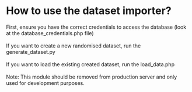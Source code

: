 # How to use the dataset importer?
First, ensure you have the correct credentials to access the database (look at the database_credentials.php file)
<br/><br/>
If you want to create a new randomised dataset, run the generate_dataset.py
<br/><br/>
If you want to load the existing created dataset, run the load_data.php
<br/><br/>
Note: This module should be removed from production server and only used for development purposes.

